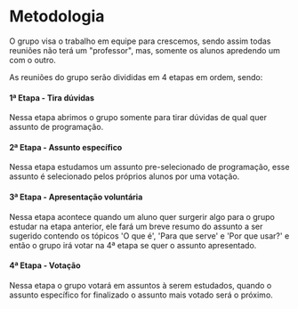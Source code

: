 # Metodologia

O grupo visa o trabalho em equipe para crescemos, sendo assim todas reuniões não terá um "professor", mas, somente os alunos apredendo um com o outro.

As reuniões do grupo serão divididas em 4 etapas em ordem, sendo:

#### 1ª Etapa - Tira dúvidas
Nessa etapa abrimos o grupo somente para tirar dúvidas de qual quer assunto de programação.

#### 2ª Etapa - Assunto específico
Nessa etapa estudamos um assunto pre-selecionado de programação, esse assunto é selecionado pelos próprios alunos por uma votação.

#### 3ª Etapa - Apresentação voluntária
Nessa etapa acontece quando um aluno quer surgerir algo para o grupo estudar na etapa anterior, ele fará um breve resumo do assunto a ser sugerido contendo os tópicos 'O que é', 'Para que serve' e 'Por que usar?' e então o grupo irá votar na 4ª etapa se quer o assunto apresentado.

#### 4ª Etapa - Votação
Nessa etapa o grupo votará em assuntos à serem estudados, quando o assunto específico for finalizado o assunto mais votado será o próximo.
